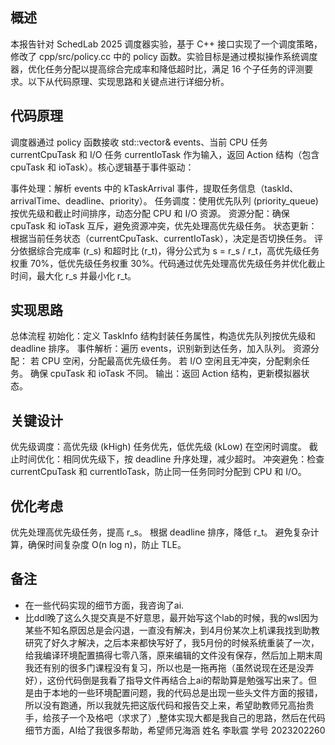 ## 概述
本报告针对 SchedLab 2025 调度器实验，基于 C++ 接口实现了一个调度策略，修改了 cpp/src/policy.cc 中的 policy 函数。实验目标是通过模拟操作系统调度器，优化任务分配以提高综合完成率和降低超时比，满足 16 个子任务的评测要求。以下从代码原理、实现思路和关键点进行详细分析。

## 代码原理
调度器通过 policy 函数接收 std::vector<Event>& events、当前 CPU 任务 currentCpuTask 和 I/O 任务 currentIoTask 作为输入，返回 Action 结构（包含 cpuTask 和 ioTask）。核心逻辑基于事件驱动：

事件处理：解析 events 中的 kTaskArrival 事件，提取任务信息（taskId、arrivalTime、deadline、priority）。
任务调度：使用优先队列 (priority_queue) 按优先级和截止时间排序，动态分配 CPU 和 I/O 资源。
资源分配：确保 cpuTask 和 ioTask 互斥，避免资源冲突，优先处理高优先级任务。
状态更新：根据当前任务状态（currentCpuTask、currentIoTask），决定是否切换任务。
评分依据综合完成率 (r_s) 和超时比 (r_t)，得分公式为 s = r_s / r_t，高优先级任务权重 70%，低优先级任务权重 30%。代码通过优先处理高优先级任务并优化截止时间，最大化 r_s 并最小化 r_t。

## 实现思路
总体流程
初始化：定义 TaskInfo 结构封装任务属性，构造优先队列按优先级和 deadline 排序。
事件解析：遍历 events，识别新到达任务，加入队列。
资源分配：
若 CPU 空闲，分配最高优先级任务。
若 I/O 空闲且无冲突，分配剩余任务。
确保 cpuTask 和 ioTask 不同。
输出：返回 Action 结构，更新模拟器状态。
## 关键设计
优先级调度：高优先级 (kHigh) 任务优先，低优先级 (kLow) 在空闲时调度。
截止时间优化：相同优先级下，按 deadline 升序处理，减少超时。
冲突避免：检查 currentCpuTask 和 currentIoTask，防止同一任务同时分配到 CPU 和 I/O。
## 优化考虑
优先处理高优先级任务，提高 r_s。
根据 deadline 排序，降低 r_t。
避免复杂计算，确保时间复杂度 O(n log n)，防止 TLE。
## 备注
- 在一些代码实现的细节方面，我咨询了ai.
- 比ddl晚了这么久提交真是不好意思，最开始写这个lab的时候，我的wsl因为某些不知名原因总是会闪退，一直没有解决，到4月份某次上机课我找到助教研究了好久才解决，之后本来都快写好了，我5月份的时候系统重装了一次，给我编译环境配置搞得七零八落，原来编辑的文件没有保存，然后加上期末周我还有别的很多门课程没有复习，所以也是一拖再拖（虽然说现在还是没弄好），这份代码倒是我看了指导文件再结合上ai的帮助算是勉强写出来了。但是由于本地的一些环境配置问题，我的代码总是出现一些头文件方面的报错，所以没有跑通，所以我就先把这版代码和报告交上来，希望助教师兄高抬贵手，给孩子一个及格吧（求求了）,整体实现大都是我自己的思路，然后在代码细节方面，AI给了我很多帮助，希望师兄海涵
姓名 李耿震 学号 2023202260